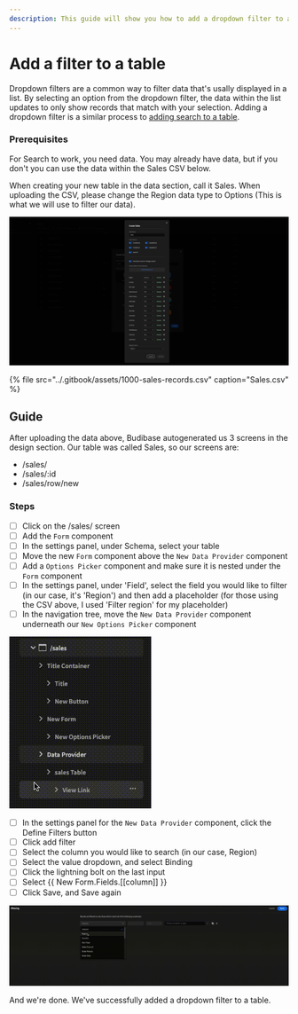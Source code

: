 ```yaml
---
description: This guide will show you how to add a dropdown filter to a table
---
```


# Add a filter to a table

Dropdown filters are a common way to filter data that's usally displayed in a list. By selecting an option from the dropdown filter, the data within the list updates to only show records that match with your selection. Adding a dropdown filter is a similar process to [adding search to a table](add-search-to-a-table.md).

### Prerequisites

For Search to work, you need data. You may already have data, but if you don't you can use the data within the Sales CSV below. 

When creating your new table in the data section, call it Sales. When uploading the CSV, please change the Region data type to Options \(This is what we will use to filter our data\).

![](../.gitbook/assets/screenshot-2021-09-16-at-09.24.00.png)

{% file src="../.gitbook/assets/1000-sales-records.csv" caption="Sales.csv" %}

## Guide

After uploading the data above, Budibase autogenerated us 3 screens in the design section. Our table was called Sales, so our screens are:

* /sales/
* /sales/:id
* /sales/row/new

### Steps

* [ ] Click on the /sales/ screen
* [ ] Add the `Form` component
* [ ] In the settings panel, under Schema, select your table
* [ ] Move the new `Form` component above the `New Data Provider` component
* [ ] Add a `Options Picker` component and make sure it is nested under the `Form` component
* [ ] In the settings panel, under 'Field', select the field you would like to filter \(in our case, it's 'Region'\) and then add a placeholder \(for those using the CSV above, I used 'Filter region' for my placeholder\)
* [ ] In the navigation tree, move the `New Data Provider` component underneath our `New Options Picker` component

![](../.gitbook/assets/screen-recording-2021-09-16-at-10.16.57.gif)

* [ ] In the settings panel for the `New Data Provider` component, click the Define Filters button
* [ ] Click add filter
* [ ] Select the column you would like to search \(in our case, Region\)
* [ ] Select the value dropdown, and select Binding
* [ ] Click the lightning bolt on the last input 
* [ ] Select {{ New Form.Fields.\[\[column\]\] }}
* [ ] Click Save, and Save again

![](../.gitbook/assets/screen-recording-2021-09-16-at-10.19.46.gif)

And we're done. We've successfully added a dropdown filter to a table.

